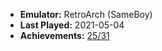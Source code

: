 * **Emulator:** RetroArch (SameBoy)
* **Last Played:** 2021-05-04
* **Achievements:** [25/31](https://retroachievements.org/game/810)
